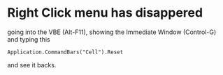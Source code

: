 # Right Click menu has disappered

going into the VBE (Alt-F11), showing the Immediate Window (Control-G)
and typing this

`Application.CommandBars("Cell").Reset`

and see it backs.
